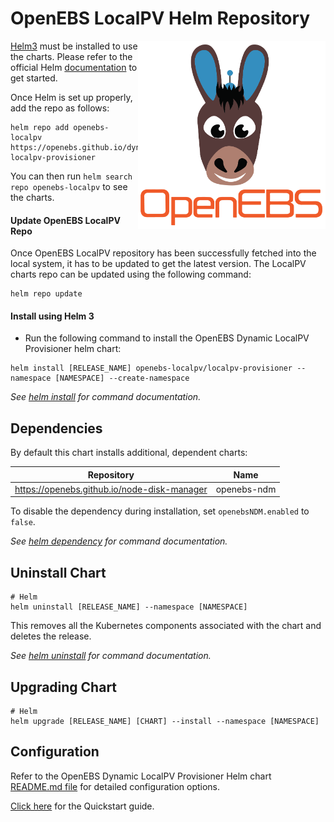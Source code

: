 # OpenEBS LocalPV Helm Repository

<img width="300" align="right" alt="OpenEBS Logo" src="https://raw.githubusercontent.com/cncf/artwork/master/projects/openebs/stacked/color/openebs-stacked-color.png" xmlns="http://www.w3.org/1999/html">

[Helm3](https://helm.sh) must be installed to use the charts.
Please refer to the official Helm [documentation](https://helm.sh/docs/) to get started.

Once Helm is set up properly, add the repo as follows:

```console
helm repo add openebs-localpv https://openebs.github.io/dynamic-localpv-provisioner
```

You can then run `helm search repo openebs-localpv` to see the charts.

#### Update OpenEBS LocalPV Repo

Once OpenEBS LocalPV repository has been successfully fetched into the local system, it has to be updated to get the latest version. The LocalPV charts repo can be updated using the following command:

```console
helm repo update
```

#### Install using Helm 3

- Run the following command to install the OpenEBS Dynamic LocalPV Provisioner helm chart:
```console
helm install [RELEASE_NAME] openebs-localpv/localpv-provisioner --namespace [NAMESPACE] --create-namespace
```


_See [helm install](https://helm.sh/docs/helm/helm_install/) for command documentation._

## Dependencies

By default this chart installs additional, dependent charts:

| Repository | Name |
|------------|------|
| https://openebs.github.io/node-disk-manager | openebs-ndm |


To disable the dependency during installation, set `openebsNDM.enabled` to `false`.

_See [helm dependency](https://helm.sh/docs/helm/helm_dependency/) for command documentation._

## Uninstall Chart

```console
# Helm
helm uninstall [RELEASE_NAME] --namespace [NAMESPACE]
```

This removes all the Kubernetes components associated with the chart and deletes the release.

_See [helm uninstall](https://helm.sh/docs/helm/helm_uninstall/) for command documentation._

## Upgrading Chart

```console
# Helm
helm upgrade [RELEASE_NAME] [CHART] --install --namespace [NAMESPACE]
```


## Configuration

Refer to the OpenEBS Dynamic LocalPV Provisioner Helm chart [README.md file](https://github.com/openebs/dynamic-localpv-provisioner/blob/develop/deploy/helm/charts/README.md) for detailed configuration options.

[Click here](https://github.com/openebs/dynamic-localpv-provisioner/blob/develop/docs/quickstart.md) for the Quickstart guide.
